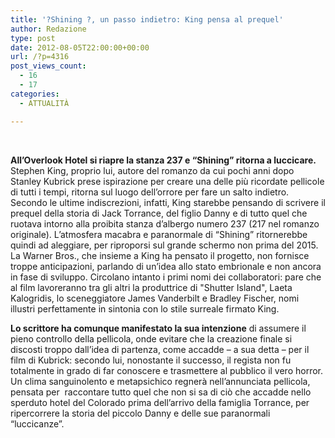 ```yaml
---
title: '?Shining ?, un passo indietro: King pensa al prequel'
author: Redazione
type: post
date: 2012-08-05T22:00:00+00:00
url: /?p=4316
post_views_count:
  - 16
  - 17
categories:
  - ATTUALITÀ

---
```

&nbsp;

**All&#8217;Overlook Hotel si riapre la stanza 237 e &ldquo;Shining&rdquo; ritorna a luccicare.** Stephen King, proprio lui, autore del romanzo da cui pochi anni dopo Stanley Kubrick prese ispirazione per creare una delle pi&ugrave; ricordate pellicole di tutti i tempi, ritorna sul luogo dell&#8217;orrore per fare un salto indietro. Secondo le ultime indiscrezioni, infatti, King starebbe pensando di scrivere il prequel della storia di Jack Torrance, del figlio Danny e di tutto quel che ruotava intorno alla proibita stanza d&#8217;albergo numero 237 (217 nel romanzo originale). L&#8217;atmosfera macabra e paranormale di &ldquo;Shining&rdquo; ritornerebbe quindi ad aleggiare, per riproporsi sul grande schermo non prima del 2015. La Warner Bros., che insieme a King ha pensato il progetto, non fornisce troppe anticipazioni, parlando di un&#8217;idea allo stato embrionale e non ancora in fase di sviluppo. Circolano intanto i primi nomi dei collaboratori: pare che al film lavoreranno tra gli altri la produttrice di "Shutter Island", Laeta Kalogridis, lo sceneggiatore James Vanderbilt e Bradley Fischer, nomi illustri perfettamente in sintonia con lo stile surreale firmato King.

**Lo scrittore ha comunque manifestato la sua intenzione** di assumere il pieno controllo della pellicola, onde evitare che la creazione finale si discosti troppo dall&#8217;idea di partenza, come accadde &ndash; a sua detta &ndash; per il film di Kubrick: secondo lui, nonostante il successo, il regista non fu totalmente in grado di far conoscere e trasmettere al pubblico il vero horror.  
Un clima sanguinolento e metapsichico regner&agrave; nell&#8217;annunciata pellicola, pensata per&nbsp; raccontare tutto quel che non si sa di ci&ograve; che accadde nello sperduto hotel del Colorado prima dell&#8217;arrivo della famiglia Torrance, per ripercorrere la storia del piccolo Danny e delle sue paranormali &ldquo;luccicanze&rdquo;.  
&nbsp;

&nbsp;